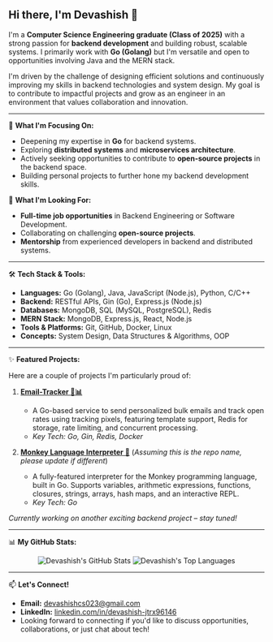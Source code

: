 <picture>
  <source media="(prefers-color-scheme: dark)" srcset="YOUR_DARK_MODE_BANNER_URL_HERE_IF_YOU_HAVE_ONE">
  <source media="(prefers-color-scheme: light)" srcset="YOUR_LIGHT_MODE_BANNER_URL_HERE_IF_YOU_HAVE_ONE">
  </picture>

## Hi there, I'm Devashish 👋

I'm a **Computer Science Engineering graduate (Class of 2025)** with a strong passion for **backend development** and building robust, scalable systems. I primarily work with **Go (Golang)** but I'm versatile and open to opportunities involving Java and the MERN stack.

I'm driven by the challenge of designing efficient solutions and continuously improving my skills in backend technologies and system design. My goal is to contribute to impactful projects and grow as an engineer in an environment that values collaboration and innovation.

---

🌱 **What I'm Focusing On:**

* Deepening my expertise in **Go** for backend systems.
* Exploring **distributed systems** and **microservices architecture**.
* Actively seeking opportunities to contribute to **open-source projects** in the backend space.
* Building personal projects to further hone my backend development skills.

🚀 **What I'm Looking For:**

* **Full-time job opportunities** in Backend Engineering or Software Development.
* Collaborating on challenging **open-source projects**.
* **Mentorship** from experienced developers in backend and distributed systems.

---

🛠️ **Tech Stack & Tools:**

* **Languages:** Go (Golang), Java, JavaScript (Node.js), Python, C/C++
* **Backend:** RESTful APIs, Gin (Go), Express.js (Node.js)
* **Databases:** MongoDB, SQL (MySQL, PostgreSQL), Redis
* **MERN Stack:** MongoDB, Express.js, React, Node.js
* **Tools & Platforms:** Git, GitHub, Docker, Linux
* **Concepts:** System Design, Data Structures & Algorithms, OOP

---

✨ **Featured Projects:**

Here are a couple of projects I'm particularly proud of:

1.  **[Email-Tracker 📧📊](https://github.com/Devashish08/Email-Tracker)**
    * A Go-based service to send personalized bulk emails and track open rates using tracking pixels, featuring template support, Redis for storage, rate limiting, and concurrent processing.
    * *Key Tech: Go, Gin, Redis, Docker*

2.  **[Monkey Language Interpreter 🐒](https://github.com/Devashish08/Interpreter)** (*Assuming this is the repo name, please update if different*)
    * A fully-featured interpreter for the Monkey programming language, built in Go. Supports variables, arithmetic expressions, functions, closures, strings, arrays, hash maps, and an interactive REPL.
    * *Key Tech: Go*

*Currently working on another exciting backend project – stay tuned!*

---

📊 **My GitHub Stats:**

<p align="center">
  <img src="https://github-readme-stats.vercel.app/api?username=Devashish08&show_icons=true&theme=tokyonight&hide_border=true&rank_icon=github" alt="Devashish's GitHub Stats"/>
  <img src="https://github-readme-stats.vercel.app/api/top-langs/?username=Devashish08&layout=compact&theme=tokyonight&hide_border=true" alt="Devashish's Top Languages"/>
</p>

---

📫 **Let's Connect!**

* **Email:** [devashishcs023@gmail.com](mailto:devashishcs023@gmail.com)
* **LinkedIn:** [linkedin.com/in/devashish-jtrx96146](https://linkedin.com/in/devashish-jtrx96146)
* Looking forward to connecting if you'd like to discuss opportunities, collaborations, or just chat about tech!
